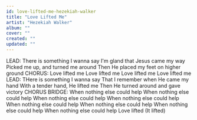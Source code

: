 ```yaml
---
id: love-lifted-me-hezekiah-walker
title: "Love Lifted Me"
artist: "Hezekiah Walker"
album: ""
cover: ""
created: ""
updated: ""
---
```


LEAD:
There is something I wanna say
I'm gland that Jesus came my way
Picked me up, and turned me around
Then He placed my feet on higher ground
CHORUS:
Love lifted me
Love lifted me
Love lifted me
Love lifted me
LEAD:
THere is something I wanna say
That I remember when He came my hand
With a tender hand, He lifted me
Then He turned around and gave victory
CHORUS
BRIDGE:
When nothing else could help
When nothing else could help
When nothing else could help
When nothing else could help
When nothing else could help
When nothing else could help
When nothing else could help
When nothing else could help
Love lifted (It lifted)